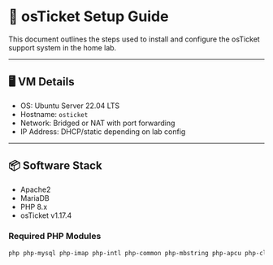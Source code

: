 # 🧰 osTicket Setup Guide

This document outlines the steps used to install and configure the osTicket support system in the home lab.

---

## 🖥️ VM Details

- OS: Ubuntu Server 22.04 LTS
- Hostname: `osticket`
- Network: Bridged or NAT with port forwarding
- IP Address: DHCP/static depending on lab config

---

## 📦 Software Stack

- Apache2
- MariaDB
- PHP 8.x
- osTicket v1.17.4

### Required PHP Modules

```bash
php php-mysql php-imap php-intl php-common php-mbstring php-apcu php-cli php-curl php-gd php-xml

